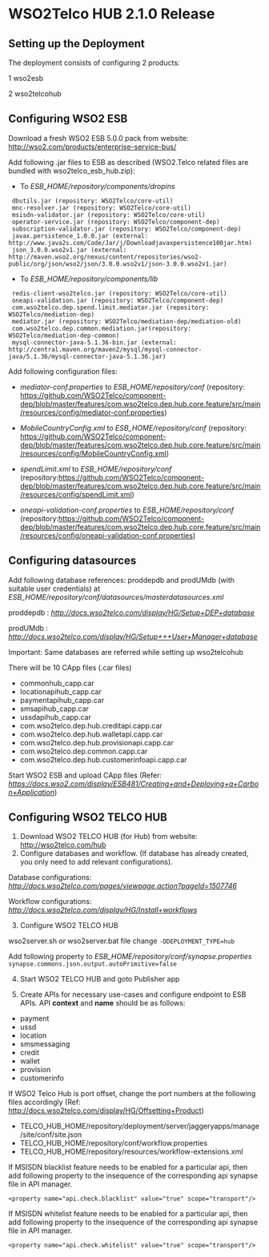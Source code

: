 # WSO2Telco HUB 2.1.0 Release


## Setting up the Deployment

The deployment consists of configuring 2 products:

   1 wso2esb
   
   2 wso2telcohub

## Configuring WSO2 ESB

Download a fresh WSO2 ESB 5.0.0 pack from website: http://wso2.com/products/enterprise-service-bus/

Add following .jar files to ESB as described (WSO2.Telco related files are bundled with wso2telco_esb_hub.zip):

* To *ESB_HOME/repository/components/dropins*

```
 dbutils.jar (repository: WSO2Telco/core-util)
 mnc-resolver.jar (repository: WSO2Telco/core-util)
 msisdn-validator.jar (repository: WSO2Telco/core-util)
 operator-service.jar (repository: WSO2Telco/component-dep)
 subscription-validator.jar (repository: WSO2Telco/component-dep)
 javax.persistence_1.0.0.jar (external: http://www.java2s.com/Code/Jar/j/Downloadjavaxpersistence100jar.htm)
 json_3.0.0.wso2v1.jar (external: http://maven.wso2.org/nexus/content/repositories/wso2-public/org/json/wso2/json/3.0.0.wso2v1/json-3.0.0.wso2v1.jar)
```

* To  *ESB_HOME/repository/components/lib*

```
 redis-client-wso2telco.jar (repository: WSO2Telco/core-util)
 oneapi-validation.jar (repository: WSO2Telco/component-dep)
 com.wso2telco.dep.spend.limit.mediator.jar (repository: WSO2Telco/mediation-dep)
 mediator.jar (repository: WSO2Telco/mediation-dep/mediation-old)
 com.wso2telco.dep.common.mediation.jar(repository: WSO2Telco/mediation-dep-common) 
 mysql-connector-java-5.1.36-bin.jar (external: http://central.maven.org/maven2/mysql/mysql-connector-java/5.1.36/mysql-connector-java-5.1.36.jar)
```

Add following configuration files:
* *mediator-conf.properties* to *ESB_HOME/repository/conf*
(repository: https://github.com/WSO2Telco/component-dep/blob/master/features/com.wso2telco.dep.hub.core.feature/src/main/resources/config/mediator-conf.properties)

* *MobileCountryConfig.xml* to *ESB_HOME/repository/conf*
(repository: https://github.com/WSO2Telco/component-dep/blob/master/features/com.wso2telco.dep.hub.core.feature/src/main/resources/config/MobileCountryConfig.xml)

* *spendLimit.xml* to *ESB_HOME/repository/conf*
(repository:https://github.com/WSO2Telco/component-dep/blob/master/features/com.wso2telco.dep.hub.core.feature/src/main/resources/config/spendLimit.xml)

* *oneapi-validation-conf.properties* to *ESB_HOME/repository/conf*
(repository:https://github.com/WSO2Telco/component-dep/blob/master/features/com.wso2telco.dep.hub.core.feature/src/main/resources/config/oneapi-validation-conf.properties)

## Configuring datasources

Add following database references: proddepdb and prodUMdb (with suitable user credentials) at *ESB_HOME/repository/conf/datasources/masterdatasources.xml*

proddepdb : *http://docs.wso2telco.com/display/HG/Setup+DEP+database*

prodUMdb : *http://docs.wso2telco.com/display/HG/Setup+++User+Manager+database*

Important: Same databases are referred while setting up wso2telcohub

There will be 10 CApp files (.car files)

* commonhub_capp.car
* locationapihub_capp.car
* paymentapihub_capp.car
* smsapihub_capp.car
* ussdapihub_capp.car
* com.wso2telco.dep.hub.creditapi.capp.car
* com.wso2telco.dep.hub.walletapi.capp.car
* com.wso2telco.dep.hub.provisionapi.capp.car
* com.wso2telco.dep.common.capp.car
* com.wso2telco.dep.hub.customerinfoapi.capp.car

Start WSO2 ESB and upload CApp files (Refer: *https://docs.wso2.com/display/ESB481/Creating+and+Deploying+a+Carbon+Application*)


## Configuring WSO2 TELCO HUB

1. Download WSO2 TELCO HUB (for Hub) from website: http://wso2telco.com/hub
2. Configure databases and workflow. (If database has already created, you only need to add relevant configurations).

Database configurations: *http://docs.wso2telco.com/pages/viewpage.action?pageId=1507746*

Workflow configurations: *http://docs.wso2telco.com/display/HG/Install+workflows*

3. Configure WSO2 TELCO HUB

wso2server.sh or wso2server.bat file change `-DDEPLOYMENT_TYPE=hub`

Add following property to *ESB_HOME/repository/conf/synapse.properties*
`synapse.commons.json.output.autoPrimitive=false`

4. Start WSO2 TELCO HUB and goto Publisher app

5. Create APIs for necessary use-cases and configure endpoint to ESB APIs. API __context__  and __name__ should be as follows:

* payment
* ussd
* location
* smsmessaging
* credit
* wallet
* provision
* customerinfo

If WSO2 Telco Hub is port offset, change the port numbers at the following files accordingly
    (Ref: http://docs.wso2telco.com/display/HG/Offsetting+Product)

* TELCO_HUB_HOME/repository/deployment/server/jaggeryapps/manage/site/conf/site.json
* TELCO_HUB_HOME/repository/conf/workflow.properties
* TELCO_HUB_HOME/repository/resources/workflow-extensions.xml

If MSISDN blacklist feature needs to be enabled for a particular api, then add following property to the insequence of the corresponding api synapse file in API manager.

```
<property name="api.check.blacklist" value="true" scope="transport"/>
```

If MSISDN whitelist feature needs to be enabled for a particular api, then add following property to the insequence of the corresponding api synapse file in API manager.
```
<property name="api.check.whitelist" value="true" scope="transport"/>
```

